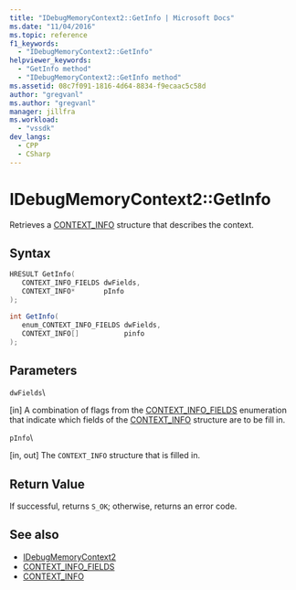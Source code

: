 ```yaml
---
title: "IDebugMemoryContext2::GetInfo | Microsoft Docs"
ms.date: "11/04/2016"
ms.topic: reference
f1_keywords:
  - "IDebugMemoryContext2::GetInfo"
helpviewer_keywords:
  - "GetInfo method"
  - "IDebugMemoryContext2::GetInfo method"
ms.assetid: 08c7f091-1816-4d64-8834-f9ecaac5c58d
author: "gregvanl"
ms.author: "gregvanl"
manager: jillfra
ms.workload:
  - "vssdk"
dev_langs:
  - CPP
  - CSharp
---
```

# IDebugMemoryContext2::GetInfo
Retrieves a [CONTEXT_INFO](../../../extensibility/debugger/reference/context-info.md) structure that describes the context.

## Syntax

```cpp
HRESULT GetInfo( 
   CONTEXT_INFO_FIELDS dwFields,
   CONTEXT_INFO*       pInfo
);
```

```csharp
int GetInfo(
   enum_CONTEXT_INFO_FIELDS dwFields,
   CONTEXT_INFO[]           pinfo
);
```

## Parameters
 `dwFields`\

 [in] A combination of flags from the [CONTEXT_INFO_FIELDS](../../../extensibility/debugger/reference/context-info-fields.md) enumeration that indicate which fields of the [CONTEXT_INFO](../../../extensibility/debugger/reference/context-info.md) structure are to be fill in.

 `pInfo`\

 [in, out] The `CONTEXT_INFO` structure that is filled in.

## Return Value
 If successful, returns `S_OK`; otherwise, returns an error code.

## See also
- [IDebugMemoryContext2](../../../extensibility/debugger/reference/idebugmemorycontext2.md)
- [CONTEXT_INFO_FIELDS](../../../extensibility/debugger/reference/context-info-fields.md)
- [CONTEXT_INFO](../../../extensibility/debugger/reference/context-info.md)